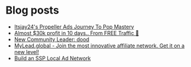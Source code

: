 # Blog posts
<!-- BLOG-POST-LIST:START -->
- [Itsjay24&#39;s Propeller Ads Journey To Pop Mastery](https://afflift.com/f/threads/itsjay24s-propeller-ads-journey-to-pop-mastery.10146/)
- [Almost $30k profit in 10 days.. From FREE Traffic 🚀](https://afflift.com/f/threads/almost-30k-profit-in-10-days-from-free-traffic-%F0%9F%9A%80.9922/)
- [New Community Leader: dood](https://afflift.com/f/threads/new-community-leader-dood.10163/)
- [MyLead.global - Join the most innovative affiliate network. Get it on a new level!](https://afflift.com/f/threads/mylead-global-join-the-most-innovative-affiliate-network-get-it-on-a-new-level.2151/)
- [Build an SSP Local Ad Network](https://afflift.com/f/threads/build-an-ssp-local-ad-network.10166/)
<!-- BLOG-POST-LIST:END -->
